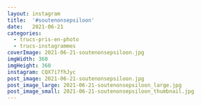 ```yaml
---
layout: instagram
title:  '#soutenonsepsiloon'
date:   2021-06-21
categories: 
  - trucs-pris-en-photo
  - trucs-instagrammes
coverImage: 2021-06-21-soutenonsepsiloon.jpg
imgWidth: 360
imgHeight: 360
instagram: CQX7i7fhJyc
post_image: 2021-06-21-soutenonsepsiloon.jpg
post_image_large: 2021-06-21-soutenonsepsiloon_large.jpg
post_image_small: 2021-06-21-soutenonsepsiloon_thumbnail.jpg
---
```



